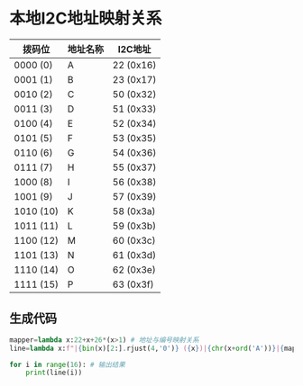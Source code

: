 # 本地I2C地址映射关系
|拨码位|地址名称|I2C地址|
|---|---|---|
|0000 (0)|A|22 (0x16)|
|0001 (1)|B|23 (0x17)|
|0010 (2)|C|50 (0x32)|
|0011 (3)|D|51 (0x33)|
|0100 (4)|E|52 (0x34)|
|0101 (5)|F|53 (0x35)|
|0110 (6)|G|54 (0x36)|
|0111 (7)|H|55 (0x37)|
|1000 (8)|I|56 (0x38)|
|1001 (9)|J|57 (0x39)|
|1010 (10)|K|58 (0x3a)|
|1011 (11)|L|59 (0x3b)|
|1100 (12)|M|60 (0x3c)|
|1101 (13)|N|61 (0x3d)|
|1110 (14)|O|62 (0x3e)|
|1111 (15)|P|63 (0x3f)|

## 生成代码
```python
mapper=lambda x:22+x+26*(x>1) # 地址与编号映射关系
line=lambda x:f"|{bin(x)[2:].rjust(4,'0')} ({x})|{chr(x+ord('A'))}|{mapper(x)} ({hex(mapper(x))})|" # 打印一行md

for i in range(16): # 输出结果
    print(line(i))
```